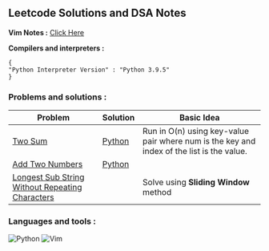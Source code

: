 ## Leetcode Solutions and DSA Notes 

**Vim Notes :**
[Click Here](https://github.com/ericraymundrex/leetcode/tree/main/Vim)

**Compilers and interpreters :**
```
{
"Python Interpreter Version" : "Python 3.9.5"
}
```

### Problems and solutions :
| Problem  | Solution  | Basic Idea  |
|---|---|---|
| [Two Sum](https://leetcode.com/problems/two-sum/)  | [Python](https://github.com/ericraymundrex/leetcode/blob/main/Python/two_sum.py)  |Run in O(n) using key-value pair where num is the key and index of the list is the value.|
|[Add Two Numbers](https://leetcode.com/problems/add-two-numbers/)|[Python](https://github.com/ericraymundrex/leetcode/tree/main/Python/addTwoNumbers)| |
|[Longest Sub String Without Repeating Characters](https://leetcode.com/problems/longest-substring-without-repeating-characters/)| |Solve using **Sliding Window** method |

### Languages and tools : 
![Python](https://img.shields.io/badge/python-3670A0?style=for-the-badge&logo=python&logoColor=ffdd54)
![Vim](https://img.shields.io/badge/VIM-%2311AB00.svg?style=for-the-badge&logo=vim&logoColor=white)
